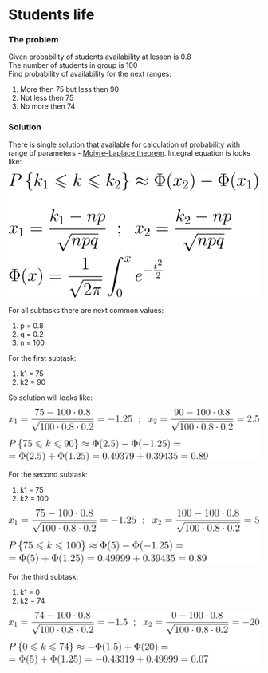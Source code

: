 # Students life

### The problem

Given probability of students availability at lesson is 0.8  
The number of students in group is 100  
Find probability of availability for the next ranges:
1. More then 75 but less then 90
2. Not less then 75
3. No more then 74

### Solution

There is single solution that available for calculation of probability
with range of parameters - [Moivre–Laplace theorem](https://en.wikipedia.org/wiki/De_Moivre%E2%80%93Laplace_theorem).
Integral equation is looks like:

![Moivre–Laplace integral theorem](./formulas/moivre-laplace-integral-theorem.svg)

For all subtasks there are next common values:

1. p = 0.8
2. q = 0.2
3. n = 100

For the first subtask:
1. k1 = 75
2. k2 = 90

So solution will looks like:

![First solution](./formulas/students_life.1.svg)

For the second subtask:

1. k1 = 75
2. k2 = 100

![Second solution](./formulas/students_life.2.svg)

For the third subtask:

1. k1 = 0
2. k2 = 74

![Second solution](./formulas/students_life.3.svg)
